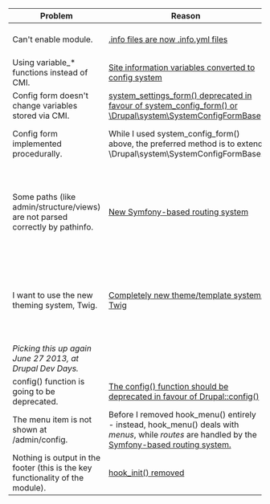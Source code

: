 | Problem                                                                        | Reason                                                                                                                                                                               | Solution                                                                                                                                          | Commit                                                                                                                                                                                                 |
| ------------------------------------------------------------------------------ | ------------------------------------------------------------------------------------------------------------------------------------------------------------------------------------ | ------------------------------------------------------------------------------------------------------------------------------------------------- | ------------------------------------------------------------------------------------------------------------------------------------------------------------------------------------------------------ |
| Can't enable module.                                                           | [.info files are now .info.yml files](http://drupal.org/node/1935708)                                                                                                                | Rename file and change to YAML format.                                                                                                            | [1241617](http://drupalcode.org/project/pathinfo.git/commit/1241617) and [4c2a072](http://drupalcode.org/project/pathinfo.git/commit/4c2a072)                                                          |
| Using variable\_\* functions instead of CMI.                                   | [Site information variables converted to config system](http://drupal.org/node/1668806)                                                                                              | [How to upgrade variables into configuration](http://drupal.org/node/1667896)                                                                     | [efbe1eb](http://drupalcode.org/project/pathinfo.git/commit/efbe1eb)                                                                                                                                   |
| Config form doesn't change variables stored via CMI.                           | [system\_settings\_form() deprecated in favour of system\_config\_form() or \\Drupal\\system\\SystemConfigFormBase](http://drupal.org/node/1910694)                                  | Refactor form to use system\_config\_form().                                                                                                      | [b4c2b57](http://drupalcode.org/project/pathinfo.git/commit/b4c2b57)                                                                                                                                   |
| Config form implemented procedurally.                                          | While I used system\_config\_form() above, the preferred method is to extend \\Drupal\\system\\SystemConfigFormBase.                                                                 | Refactor hook\_menu() definitions to a routing.yml, and a controller class.                                                                       | [e9c4566](http://drupalcode.org/project/pathinfo.git/commit/e9c4566)                                                                                                                                   |
| Some paths (like admin/structure/views) are not parsed correctly by pathinfo.  | [New Symfony-based routing system](http://drupal.org/node/1800686)                                                                                                                   | Use "request" and "controller\_resolver" Drupal services to find callback.                                                                        | Can't get this to work. Pattern is$request \= Drupal::service('request'); $foo \= $request\-\>attributes\-\>all(); There's some issue with multiple requests on one page load. Will come back to this. |
| I want to use the new theming system, Twig.                                    | [Completely new theme/template system: Twig](/node/1831138)                                                                                                                          | Create a templates/pathinfo\-served\-by.html.twig file, move theme function to pre process. This can be useful: [Theming Drupal 8](/node/1906384) | [47086f2](http://drupalcode.org/project/pathinfo.git/commit/47086f2)                                                                                                                                   |
| _Picking this up again June 27 2013, at Drupal Dev Days._                      |                                                                                                                                                                                      |                                                                                                                                                   |                                                                                                                                                                                                        |
| config() function is going to be deprecated.                                   | [The config() function should be deprecated in favour of Drupal::config()](/node/2028149)                                                                                            | Replace all calls to config() with \\Drupal::config().                                                                                            | [363fb6d](http://drupalcode.org/project/pathinfo.git/commit/363fb6d)                                                                                                                                   |
| The menu item is not shown at /admin/config.                                   | Before I removed hook\_menu() entirely - instead, hook\_menu() deals with _menus_, while _routes_ are handled by the [Symfony-based routing system.](http://drupal.org/node/1800686) | Restore hook\_menu() to provide a menu UI for my module.                                                                                          | [4a44e54](http://drupalcode.org/project/pathinfo.git/commit/4a44e54)                                                                                                                                   |
| Nothing is output in the footer (this is the key functionality of the module). | [hook\_init() removed](/node/2013014)                                                                                                                                                | Replace hook\_init() with an event subscriber service.                                                                                            | [0e5fd56](http://drupalcode.org/project/pathinfo.git/commit/0e5fd56)                                                                                                                                   |